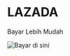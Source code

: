 # LAZADA
Bayar Lebih Mudah

![Bayar di sini](https://ci6.googleusercontent.com/proxy/QUXI7FQ5uRJg_5JnKqWtct7KJuzMcrDffDPFek92l2fWcxUWSBa3ZEJ9P9H8y-6A6LYFl4DzzdQUKelxNTz81vANnUmNpn41LthLlyRMhePDts6Sdqlr05lu2rV8ExmgBOZ58-A=s0-d-e1-ft#http://lzd-prod-crm.oss-ap-southeast-1.aliyuncs.com/nl/id/2020515_204229-Zakat.png)
